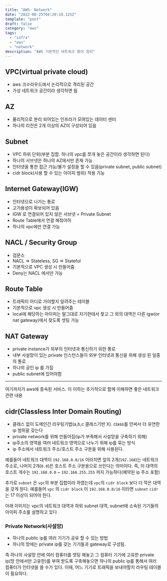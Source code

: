 ```yaml
---
title: "AWS- Network"
date: "2022-08-25T04:20:10.125Z"
template: "post"
draft: false
category: "aws"
tags:
  - "infra"
  - "aws"
  - "network"
description: "AWS 기본적인 네트워크 용어 정리"
---
```


## VPC(virtual private cloud)

- aws 크ㄹ라우드에서 논리적으로 격리된 공간
- 가상 네트워크 공간이라 생각하면 됨

## AZ

- 물리적으로 분리 되어있는 인프라가 모여있는 데이터 센터
- 하나의 리전은 2개 이상의 AZ이 구성되어 있음

## Subnet

- VPC 하위 단위(부분 집합. 하나의 vpc를 쪼개 놓은 공간이라 생각하면 된다)
- 하나의 서브넷은 하나의 AZ에서만 존재 가능
- 인터넷을 통한 접근 가능/불가 설정을 할 수 있음(private subnet, public subnet)
- cidr block(사용 할 수 있는 아이피 범위) 적용 가능

## Internet Gateway(IGW)

- 인터넷으로 나가는 통로
- 고가용성이 확보되어 있음
- IGW 로 연결되어 있지 않은 서브넷 = Private Subnet
- Route Table에서 연결 해줘야하
- 하나의 vpc에만 연결 가능

## NACL / Security Group

- 검문소
- NACL => Stateless, SG => Stateful
- 기본적으로 VPC 생성 시 만들어줌
- Deny는 NACL 에서만 가능

## Route Table

- 트래픽이 어디로 가야할지 알려주는 테이블
- 기본적으로 vpc 생성 시 만들어줌
- local에 해당하는 아이피는 말그대로 자기한테서 찾고 그 외의 대역은 다른 igw(or nat gateway)에서 찾도록 셋팅 가능

## NAT Gateway

- private instance가 외부의 인터넷과 통신하기 위한 통로
- 내부 사설망이 있는 private 인스턴스들이 외부 인터넷과 통신을 위해 생성 된 일종의 통로
- 하나의 공인 ip 를 가짐
- public subnet에 있어야함

---

여기까지가 aws에 종속된 서비스. 이 이하는 추가적으로 함께 이해하면 좋은 네트워크 관련 내용

## cidr(Classless Inter Domain Routing)

- 클래스 없이 도메인간 라우팅기법(a,b,c 클래스기반 X). class를 안써서 더 유연한 ip 범위을 갖는다
- private network를 위해 만들어짐(ip가 부족해서 사설망을 구축하기 위해)
- ip주소의 영역을 여러 네트워크 영역으로 나누기 위해 ip를 묶는 방식
- ip 주소에서 네트워크 주소/호스트 주소 구분을 위해 사용된다.

예를들어 네트워크 대역이 `192.168.0.0/16` 이라치면 앞의 2개(`192.168`)는 네트워크 주소로, 나머지 2개(`0.0`)은 호스트 주소 구분용으로 쓰인다는 의미이다.
즉, 이 대역의 호스트 개수는 `192.168.0.0` ~ `192.168.255.255` 까지 가능하다(예약된 ip 주소 포함)

추가로 `subnet` 은 `vpc`의 부분 집합이라 하였는데 `vpc`의 `cidr block` 보다 더 작은 대역을 갖게 된다.
예를들어 `vpc` 의 `cidr block` 이 `192.168.0.0/16` 이라면 `subnet` `cidr`는 17 이상이 되어야 한다.

아래 이미지는 vpc의 네트워크 대역과 하위 subnet 대역, subnet에 소속된 기기들의 아이피 주소를 설명하고 있다

### Private Network(사설망)

- 하나의 public ip를 여러 기기가 공유 할 수 있는 방법
- 하나의 망에는 private ip를 갖는 기기들과 gateway로 구성됨.

즉 하나의 사설망 안에 여러 컴퓨터를 셋팅 해놓고 그 컴퓨터 기기에 고유한 private ip(망 안에서만 고유한)를 부여 받도록 구축해놓으면 하나의 public ip를 통해서 여러 컴퓨터가 인터넷을 쓸 수가 있다. 이때, 어느 기기로 트래픽을 보내야할지 라우팅 테이블이 필요하다.
